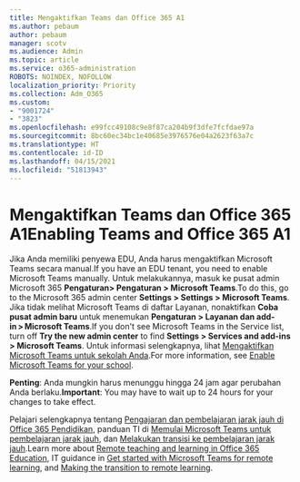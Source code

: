 ```yaml
---
title: Mengaktifkan Teams dan Office 365 A1
ms.author: pebaum
author: pebaum
manager: scotv
ms.audience: Admin
ms.topic: article
ms.service: o365-administration
ROBOTS: NOINDEX, NOFOLLOW
localization_priority: Priority
ms.collection: Adm_O365
ms.custom:
- "9001724"
- "3823"
ms.openlocfilehash: e99fcc49108c9e8f87ca204b9f3dfe7fcfdae97a
ms.sourcegitcommit: 8bc60ec34bc1e40685e3976576e04a2623f63a7c
ms.translationtype: HT
ms.contentlocale: id-ID
ms.lasthandoff: 04/15/2021
ms.locfileid: "51813943"
---
```

# <a name="enabling-teams-and-office-365-a1"></a><span data-ttu-id="22bba-102">Mengaktifkan Teams dan Office 365 A1</span><span class="sxs-lookup"><span data-stu-id="22bba-102">Enabling Teams and Office 365 A1</span></span>

<span data-ttu-id="22bba-103">Jika Anda memiliki penyewa EDU, Anda harus mengaktifkan Microsoft Teams secara manual.</span><span class="sxs-lookup"><span data-stu-id="22bba-103">If you have an EDU tenant, you need to enable Microsoft Teams manually.</span></span> <span data-ttu-id="22bba-104">Untuk melakukannya, masuk ke pusat admin Microsoft 365 **Pengaturan> Pengaturan > Microsoft Teams**.</span><span class="sxs-lookup"><span data-stu-id="22bba-104">To do this, go to the Microsoft 365 admin center **Settings > Settings > Microsoft Teams**.</span></span> <span data-ttu-id="22bba-105">Jika tidak melihat Microsoft Teams di daftar Layanan, nonaktifkan **Coba pusat admin baru** untuk menemukan **Pengaturan > Layanan dan add-in > Microsoft Teams**.</span><span class="sxs-lookup"><span data-stu-id="22bba-105">If you don't see Microsoft Teams in the Service list, turn off **Try the new admin center** to find **Settings > Services and add-ins > Microsoft Teams**.</span></span> <span data-ttu-id="22bba-106">Untuk informasi selengkapnya, lihat [Mengaktifkan Microsoft Teams untuk sekolah Anda](https://docs.microsoft.com/microsoft-365/education/intune-edu-trial/enable-microsoft-teams#enable-microsoft-teams-for-your-school-1).</span><span class="sxs-lookup"><span data-stu-id="22bba-106">For more information, see [Enable Microsoft Teams for your school](https://docs.microsoft.com/microsoft-365/education/intune-edu-trial/enable-microsoft-teams#enable-microsoft-teams-for-your-school-1).</span></span>

<span data-ttu-id="22bba-107">**Penting**: Anda mungkin harus menunggu hingga 24 jam agar perubahan Anda berlaku.</span><span class="sxs-lookup"><span data-stu-id="22bba-107">**Important**: You may have to wait up to 24 hours for your changes to take effect.</span></span> 

<span data-ttu-id="22bba-108">Pelajari selengkapnya tentang [Pengajaran dan pembelajaran jarak jauh di Office 365 Pendidikan](https://support.office.com/article/remote-teaching-and-learning-in-office-365-education-f651ccae-7b65-478b-8366-51bb884025c4), panduan TI di [Memulai Microsoft Teams untuk pembelajaran jarak jauh](https://docs.microsoft.com/MicrosoftTeams/remote-learning-edu), dan [Melakukan transisi ke pembelajaran jarak jauh](https://www.microsoft.com/education/remote-learning).</span><span class="sxs-lookup"><span data-stu-id="22bba-108">Learn more about [Remote teaching and learning in Office 365 Education](https://support.office.com/article/remote-teaching-and-learning-in-office-365-education-f651ccae-7b65-478b-8366-51bb884025c4), IT guidance in [Get started with Microsoft Teams for remote learning](https://docs.microsoft.com/MicrosoftTeams/remote-learning-edu), and [Making the transition to remote learning](https://www.microsoft.com/education/remote-learning).</span></span>